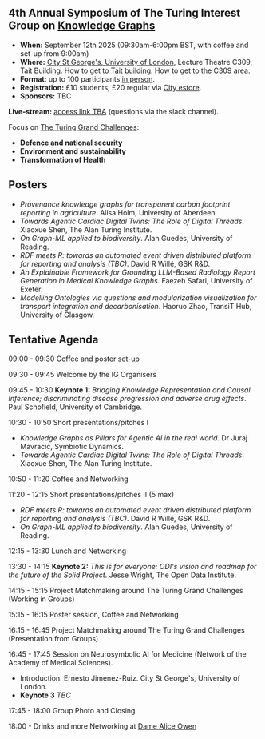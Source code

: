 ## 4th Annual Symposium of The Turing Interest Group on [Knowledge Graphs](https://www.turing.ac.uk/research/interest-groups/knowledge-graphs)

- **When:** September 12th 2025 (09:30am-6:00pm BST, with coffee and set-up from 9:00am)
- **Where:** [City St George's, University of London](https://www.citystgeorges.ac.uk/), Lecture Theatre C309, Tait Building. How to get to [Tait building](https://goo.gl/maps/DkxQcdR5fSyuy1hy9). How to get to the [C309](https://bit.ly/symposium-video-getting-to-c309) area.
- **Format:** up to 100 participants <ins>in person</ins>. 
- **Registration:** £10 students, £20 regular via [City estore](https://www.citystgeorges.ac.uk/news-and-events/events/2025/september/4th-annual-symposium-of-the-turing-interest-group-on-knowledge-graphs).
- **Sponsors:** TBC
<!--- **Photos:** TBA -->
<!-- **Call for presentations and posters:** (now closed)
  - [Poster presentation and potential sponsorship from industry](https://forms.gle/8M8Je79aHuz9Abb48) (please reach for additional details).
  - [Poster presentation from academia](https://forms.gle/aYktpvP6CurTyzhMA).
-->
**Live-stream:** [access link TBA]() (questions via the slack channel).


Focus on [The Turing Grand Challenges](https://www.turing.ac.uk/research):
- **Defence and national security**
- **Environment and sustainability**
- **Transformation of Health**


## Posters
- *Provenance knowledge graphs for transparent carbon footprint reporting in agriculture*. Alisa Holm, University of Aberdeen.
- *Towards Agentic Cardiac Digital Twins: The Role of Digital Threads*. Xiaoxue Shen, The Alan Turing Institute.
- *On Graph-ML applied to biodiversity*. Alan Guedes, University of Reading.
- *RDF meets R: towards an automated event driven distributed platform for reporting and analysis (TBC)*. David R Willé, GSK R&D.
- *An Explainable Framework for Grounding LLM-Based Radiology Report Generation in Medical Knowledge Graphs*. Faezeh Safari, University of Exeter.
- *Modelling Ontologies via questions and modularization visualization for transport integration and decarbonisation*. Haoruo Zhao, TransiT Hub, University of Glasgow. 


## Tentative Agenda

09:00 - 09:30 Coffee and poster set-up

09:30 - 09:45 Welcome by the IG Organisers

09:45 - 10:30 **Keynote 1:** *Bridging Knowledge Representation and Causal Inference; discriminating disease progression and adverse drug effects*. Paul Schofield, University of Cambridge.

10:30 - 10:50 Short presentations/pitches I
- *Knowledge Graphs as Pillars for Agentic AI in the real world*. Dr Juraj Mavracic, Symbiotic Dynamics.
- *Towards Agentic Cardiac Digital Twins: The Role of Digital Threads*. Xiaoxue Shen, The Alan Turing Institute.

10:50 - 11:20 Coffee and Networking

11:20 - 12:15 Short presentations/pitches II (5 max)
- *RDF meets R: towards an automated event driven distributed platform for reporting and analysis (TBC)*. David R Willé, GSK R&D.
- *On Graph-ML applied to biodiversity*. Alan Guedes, University of Reading.

12:15 - 13:30 Lunch and Networking

13:30 - 14:15 **Keynote 2:** *This is for everyone: ODI's vision and roadmap for the future of the Solid Project*. Jesse Wright, The Open Data Institute.

14:15 - 15:15 Project Matchmaking around The Turing Grand Challenges (Working in Groups)
<!-- - Support for seed-corn projects in the area of KGs and ontologies and their applications (GCHQ). Nigel D -->

15:15 - 16:15 Poster session, Coffee and Networking

16:15 - 16:45 Project Matchmaking around The Turing Grand Challenges (Presentation from Groups)

16:45 - 17:45 Session on Neurosymbolic AI for Medicine (Network of the Academy of Medical Sciences).
- Introduction. Ernesto Jimenez-Ruiz. City St George's, University of London.
- **Keynote 3** *TBC*

17:45 - 18:00 Group Photo and Closing

18:00 - Drinks and more Networking at [Dame Alice Owen](https://maps.app.goo.gl/JFGwGSVFZFFf9LQa6)

<!--
<br>
<p align="center">
<img src="https://raw.githubusercontent.com/turing-knowledge-graphs/meet-ups/main/poster-2nd-symposium-ig-kg.png" width="550" alt="Symposium">
</p>
-->


